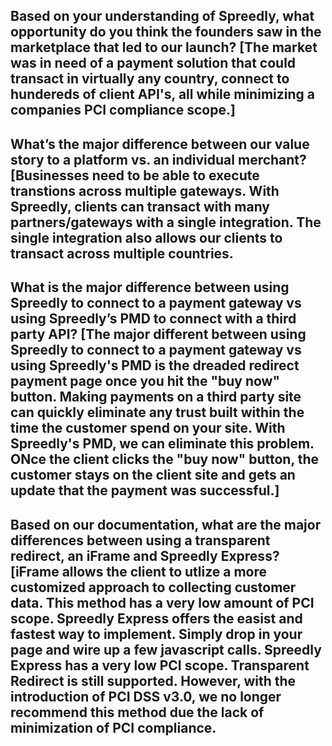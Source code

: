 ## Based on your understanding of Spreedly, what opportunity do you think the founders saw in the marketplace that led to our launch? [The market was in need of a payment solution that could transact in virtually any country, connect to hundereds of client API's, all while minimizing a companies PCI compliance scope.] 
## What’s the major difference between our value story to a platform vs. an individual merchant? [Businesses need to be able to execute transtions across multiple gateways. With Spreedly, clients can transact with many partners/gateways with a single integration. The single integration also allows our clients to transact across multiple countries.
## What is the major difference between using Spreedly to connect to a payment gateway vs using Spreedly’s PMD to connect with a third party API? [The major different between using Spreedly to connect to a payment gateway vs using Spreedly's PMD is the dreaded redirect payment page once you hit the "buy now" button. Making payments on a third party site can quickly eliminate any trust built within the time the customer spend on your site. With Spreedly's PMD, we can eliminate this problem. ONce the client clicks the "buy now" button, the customer stays on the client site and gets an update that the payment was successful.]
## Based on our documentation, what are the major differences between using a transparent redirect, an iFrame and Spreedly Express? [iFrame allows the client to utlize a more customized approach to collecting customer data. This method has a very low amount of PCI scope. Spreedly Express offers the easist and fastest way to implement. Simply drop in your page and wire up a few javascript calls. Spreedly Express has a very low PCI scope. Transparent Redirect is still supported. However, with the introduction of PCI DSS v3.0, we no longer recommend this method due the lack of minimization of PCI compliance.
